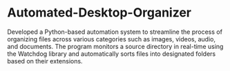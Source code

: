 # Automated-Desktop-Organizer
Developed a Python-based automation system to streamline the process of organizing files across various categories such as images, videos, audio, and documents. The program monitors a source directory in real-time using the Watchdog library and automatically sorts files into designated folders based on their extensions.
